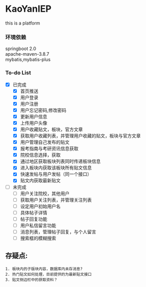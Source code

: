 # KaoYanIEP
this is a platform
### 环境依赖
springboot 2.0  
apache-maven-3.8.7  
mybatis,mybatis-plus  
### To-do List
-[X] 已完成
  - [x] 首页推送
  - [x] 用户登录
  - [x] 用户注册
  - [x] 用户忘记密码,修改密码
  - [x] 更新用户信息
  - [x] 上传用户头像
  - [x] 用户收藏贴文，板块，官方文章
  - [x] 获取用户收藏列表，并管理用户收藏的贴文，板块与官方文章
  - [x] 用户管理自己发布的贴文
  - [x] 报考指南与考研资讯信息获取
  - [x] 院校信息选择，获取
  - [x] 通过地区获取板块列表同时传递板块信息
  - [x] 进入板块内获取该板块所有贴文信息
  - [x] 快速发帖与用户发帖（同一个接口）
  - [x] 贴文内获取最新贴文
- [ ] 未完成
  - [ ] 用户关注院校，其他用户
  - [ ] 获取用户关注列表，并管理关注列表
  - [ ] 设定用户初始用户名
  - [ ] 具体帖子详情
  - [ ] 帖子回复功能
  - [ ] 用户私信留言功能
  - [ ] 消息列表，管理帖子回复，与个人留言
  - [ ] 搜索框的模糊搜索

## 存疑点:
    1. 板块内的子版块内容，数据库内未存消息?
    2. 热门贴文如何处理，目前提供的为最新贴文接口
    3. 贴文侧边栏中的获取资料？